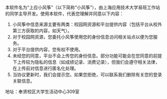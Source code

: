 
本软件名为“上应小风筝”（以下简称“小风筝”），由上海应用技术大学易班工作站的同学主导开发。使用本软件，代表您理解并同意以下内容：

1. 小风筝中信息来源主要有两类：校园网资源和平台提供内容（包括平台从校外第三方获取的内容，如天气）。
2. 对于校园网资源，您委托小风筝使用您的身份信息访问相关站点以便为您服务。
3. 对于平台提供内容，您有权不使用。
4. 未经您的同意，平台不会上传您的身份信息。部分功能可能会在您同意的前提下上传较为隐私的信息（如成绩记录、消费记录），但我们会遵守相关法律，在上传前对信息进行匿名化处理。
5. 当协议更新时，我们会提示您。如果您拒绝，可以联系我们删除有关您的登录关联信息。

地址：奉贤校区大学生活动中心309室
